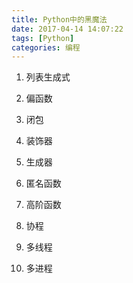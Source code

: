 ```yaml
---
title: Python中的黑魔法
date: 2017-04-14 14:07:22
tags: [Python]
categories: 编程
---
```

1. 列表生成式

2. 偏函数

3. 闭包

4. 装饰器

5. 生成器

6. 匿名函数

7. 高阶函数

8. 协程

9. 多线程

10. 多进程